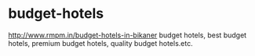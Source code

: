 # budget-hotels
http://www.rmpm.in/budget-hotels-in-bikaner budget hotels, best budget hotels, premium budget hotels, quality budget hotels.etc.
